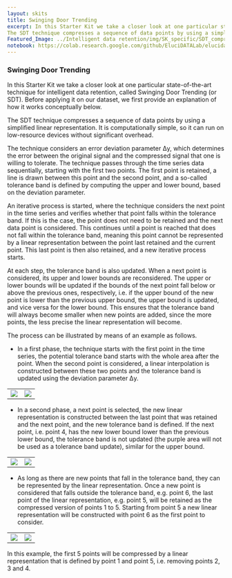 ```yaml
---
layout: skits
title: Swinging Door Trending
excerpt: In this Starter Kit we take a closer look at one particular state-of-the-art technique for intelligent data retention, called Swinging Door Trending (or SDT). Before applying it on our dataset, we first provide an  explanation of how it works conceptually below.
The SDT technique compresses a sequence of data points by using a simplified linear representation. It is computationally simple, so it can run on low-resource devices without significant overhead.
Featured_Image: ../Intelligent data retention/img/SK_specific/SDT_compression.png
notebook: https://colab.research.google.com/github/EluciDATALab/elucidatalab.starterkits/blob/main/notebooks/SK_4_1_Intelligent_Data_Retention/elucidata_demonstrator_4_1.ipynb
---
```


### Swinging Door Trending

In this Starter Kit we take a closer look at one particular state-of-the-art technique for intelligent data retention, called Swinging Door Trending (or SDT). Before applying it on our dataset, we first provide an  explanation of how it works conceptually below.

The SDT technique compresses a sequence of data points by using a simplified linear representation. It is computationally simple, so it can run on low-resource devices without significant overhead.

The technique considers an error deviation parameter Δy, which determines the error between the original signal and the compressed signal that one is willing to tolerate. The technique passes through the time series data sequentially, starting with the first two points. The first point is retained, a line is drawn between this point and the second point, and a so-called tolerance band is defined by computing the upper and lower bound, based on the deviation parameter.

An iterative process is started, where the technique considers the next point in the time series and verifies whether that point falls within the tolerance band. If this is the case, the point does not need to be retained and the next data point is considered. This continues until a point is reached that does not fall within the tolerance band, meaning this point cannot be represented by a linear representation between the point last retained and the current point. This last point is then also retained, and a new iterative process starts.

At each step, the tolerance band is also updated. When a next point is considered, its upper and lower bounds are reconsidered. The upper or lower bounds will be updated if the bounds of the next point fall below or above the previous ones, respectively, i.e. if the upper bound of the new point is lower than the previous upper bound, the upper bound is updated, and vice versa for the lower bound.  This ensures that the tolerance band will always become smaller when new points are added, since the more points, the less precise the linear representation will become.

The process can be illustrated by means of an example as follows.

- In a first phase, the technique starts with the first point in the time series, the potential tolerance band starts with the whole area after the point. When the second point is considered, a linear interpolation is constructed between these two points and the tolerance band is updated using the deviation parameter Δy.

<table><tr><td><img src='img/SK_specific/SDTPhase1.png'></td><td><img src='img/SK_specific/SDTPhase2.png'></td></tr></table>

- In a second phase, a next point is selected, the new linear representation is constructed between the last point that was retained and the next point, and the new tolerance band is defined. If the next point, i.e. point 4, has the new lower bound lower than the previous lower bound, the tolerance band is not updated (the purple area will not be used as a tolerance band update), similar for the upper bound.

<table><tr><td><img src='img/SK_specific/SK_specific.png'></td><td><img src='img/SK_specific/SDTPhase4.png'></td></tr></table>

- As long as there are new points that fall in the tolerance band, they can be represented by the linear representation. Once a new point is considered that falls outside the tolerance band, e.g. point 6, the last point of the linear representation, e.g. point 5, will be retained as the compressed version of points 1 to 5. Starting from point 5 a new linear representation will be constructed with point 6 as the first point to consider.  

<table><tr><td><img src='img/SK_specific/SDTPhase5.png'></td><td><img src='img/SK_specific/SDTPhase6.png'></td></tr></table>

In this example, the first 5 points will be compressed by a linear representation that is defined by point 1 and point 5, i.e. removing points 2, 3 and 4.

